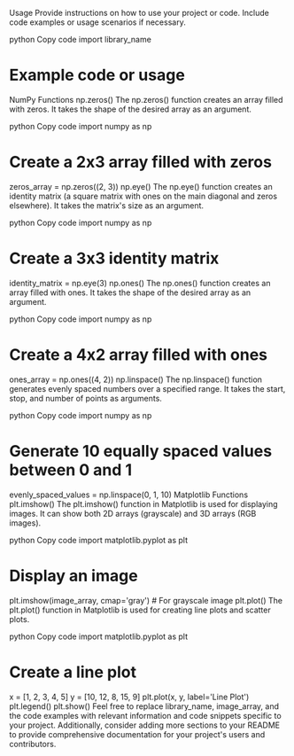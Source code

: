 Usage
Provide instructions on how to use your project or code. Include code examples or usage scenarios if necessary.

python
Copy code
import library_name

# Example code or usage
NumPy Functions
np.zeros()
The np.zeros() function creates an array filled with zeros. It takes the shape of the desired array as an argument.

python
Copy code
import numpy as np

# Create a 2x3 array filled with zeros
zeros_array = np.zeros((2, 3))
np.eye()
The np.eye() function creates an identity matrix (a square matrix with ones on the main diagonal and zeros elsewhere). It takes the matrix's size as an argument.

python
Copy code
import numpy as np

# Create a 3x3 identity matrix
identity_matrix = np.eye(3)
np.ones()
The np.ones() function creates an array filled with ones. It takes the shape of the desired array as an argument.

python
Copy code
import numpy as np

# Create a 4x2 array filled with ones
ones_array = np.ones((4, 2))
np.linspace()
The np.linspace() function generates evenly spaced numbers over a specified range. It takes the start, stop, and number of points as arguments.

python
Copy code
import numpy as np

# Generate 10 equally spaced values between 0 and 1
evenly_spaced_values = np.linspace(0, 1, 10)
Matplotlib Functions
plt.imshow()
The plt.imshow() function in Matplotlib is used for displaying images. It can show both 2D arrays (grayscale) and 3D arrays (RGB images).

python
Copy code
import matplotlib.pyplot as plt

# Display an image
plt.imshow(image_array, cmap='gray')  # For grayscale image
plt.plot()
The plt.plot() function in Matplotlib is used for creating line plots and scatter plots.

python
Copy code
import matplotlib.pyplot as plt

# Create a line plot
x = [1, 2, 3, 4, 5]
y = [10, 12, 8, 15, 9]
plt.plot(x, y, label='Line Plot')
plt.legend()
plt.show()
Feel free to replace library_name, image_array, and the code examples with relevant information and code snippets specific to your project. Additionally, consider adding more sections to your README to provide comprehensive documentation for your project's users and contributors.





